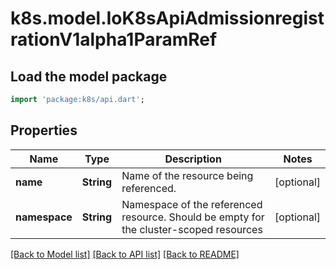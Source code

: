 # k8s.model.IoK8sApiAdmissionregistrationV1alpha1ParamRef

## Load the model package
```dart
import 'package:k8s/api.dart';
```

## Properties
Name | Type | Description | Notes
------------ | ------------- | ------------- | -------------
**name** | **String** | Name of the resource being referenced. | [optional] 
**namespace** | **String** | Namespace of the referenced resource. Should be empty for the cluster-scoped resources | [optional] 

[[Back to Model list]](../README.md#documentation-for-models) [[Back to API list]](../README.md#documentation-for-api-endpoints) [[Back to README]](../README.md)


